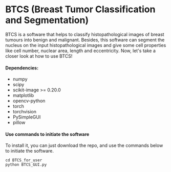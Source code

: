 # BTCS (Breast Tumor Classification and Segmentation)

BTCS is a software that helps to classify histopathological images of breast tumours into benign and malignant. Besides, this software can segment the nucleus on the input histopathological images and give some cell properties like cell number, nuclear area, length and eccentricity. Now, let's take a closer look at how to use BTCS!

#### Dependencies:

- numpy
- scipy
- scikit-image >= 0.20.0
- matplotlib
- opencv-python
- torch
- torchvision
- PySimpleGUI
- pillow


#### Use commands to initiate the software
To install it, you can just download the repo, and use the commands below to initiate the software.
```
cd BTCS_for_user
python BTCS_GUI.py
```
